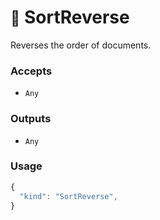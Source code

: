 # <small>:nut_and_bolt:</small> SortReverse

Reverses the order of documents.

### Accepts

  - `Any`

### Outputs

  - `Any`

### Usage

```js
{
  "kind": "SortReverse",
}
```
